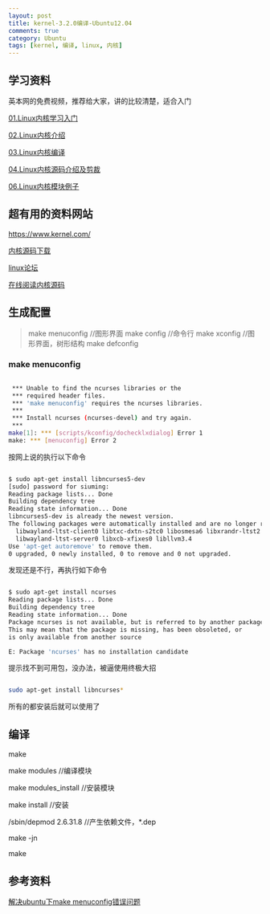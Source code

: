 ```yaml
---
layout: post
title: kernel-3.2.0编译-Ubuntu12.04 
comments: true
category: Ubuntu
tags: [kernel, 编译, linux, 内核]
---
```


## 学习资料

英本网的免费视频，推荐给大家，讲的比较清楚，适合入门

[01.Linux内核学习入门](http://v.youku.com/v_show/id_XNjc1NzEzODAw.html)     
  
[02.Linux内核介绍](http://v.youku.com/v_show/id_XNjc1NzE0OTAw.html)

[03.Linux内核编译](http://v.youku.com/v_show/id_XNjc1NzE1NDQ0.html)

[04.Linux内核源码介绍及剪裁](http://v.youku.com/v_show/id_XNjc1NzE2MjQw.html)

[06.Linux内核模块例子](http://v.youku.com/v_show/id_XNjc1NzE3MDI4.html)

## 超有用的资料网站

https://www.kernel.com/

[内核源码下载](https://www.kernel.org/)

[linux论坛](http://www.linuxsir.org/)

[在线阅读内核源码](http://lxr.linux.no/)

## 生成配置

>	make menuconfig //图形界面
>	make config //命令行
>	make xconfig //图形界面，树形结构
>	make defconfig

### make menuconfig

```sh

 *** Unable to find the ncurses libraries or the
 *** required header files.
 *** 'make menuconfig' requires the ncurses libraries.
 *** 
 *** Install ncurses (ncurses-devel) and try again.
 *** 
make[1]: *** [scripts/kconfig/dochecklxdialog] Error 1
make: *** [menuconfig] Error 2

```

按网上说的执行以下命令

```sh

$ sudo apt-get install libncurses5-dev
[sudo] password for siuming: 
Reading package lists... Done
Building dependency tree       
Reading state information... Done
libncurses5-dev is already the newest version.
The following packages were automatically installed and are no longer required:
  libwayland-ltst-client0 libtxc-dxtn-s2tc0 libosmesa6 libxrandr-ltst2
  libwayland-ltst-server0 libxcb-xfixes0 libllvm3.4
Use 'apt-get autoremove' to remove them.
0 upgraded, 0 newly installed, 0 to remove and 0 not upgraded.

```

发现还是不行，再执行如下命令

```sh

$ sudo apt-get install ncurses
Reading package lists... Done
Building dependency tree       
Reading state information... Done
Package ncurses is not available, but is referred to by another package.
This may mean that the package is missing, has been obsoleted, or
is only available from another source

E: Package 'ncurses' has no installation candidate

```

提示找不到可用包，没办法，被逼使用终极大招

```sh

sudo apt-get install libncurses*

```

所有的都安装后就可以使用了

## 编译

make

make modules //编译模块

make modules_install //安装模块

make install //安装

/sbin/depmod 2.6.31.8 //产生依赖文件，*.dep

make -jn

make

## 参考资料

[解决ubuntu下make menuconfig错误问题](http://blog.sina.com.cn/s/blog_726684020100r1oo.html)
